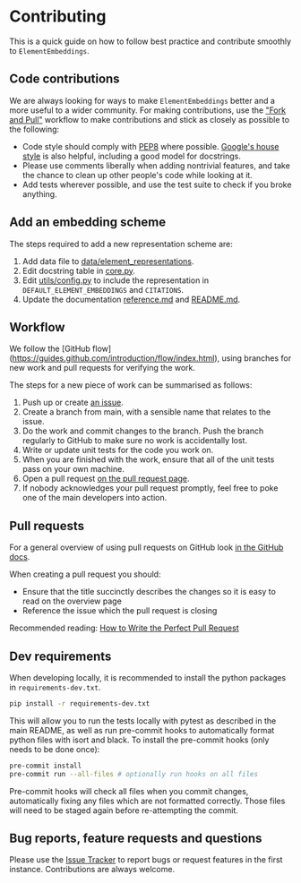 # Contributing

This is a quick guide on how to follow best practice and contribute smoothly to `ElementEmbeddings`.

## Code contributions

We are always looking for ways to make `ElementEmbeddings` better and a more useful to a wider community. For making contributions, use the ["Fork and Pull"](https://docs.github.com/en/get-started/quickstart/contributing-to-projects) workflow to make contributions and stick as closely as possible to the following:

* Code style should comply with [PEP8](https://peps.python.org/pep-0008/) where possible. [Google's house style](https://google.github.io/styleguide/pyguide.html) is also helpful, including a good model for docstrings.
* Please use comments liberally when adding nontrivial features, and take the chance to clean up other people's code while looking at it.
* Add tests wherever possible, and use the test suite to check if you broke anything.

## Add an embedding scheme

The steps required to add a new representation scheme are:

1. Add data file to [data/element_representations](https://github.com/WMD-group/ElementEmbeddings/tree/main/src/elementembeddings/data/element_representations).
2. Edit docstring table in [core.py](https://github.com/WMD-group/ElementEmbeddings/tree/main/src/elementembeddings/core.py).
3. Edit [utils/config.py](https://github.com/WMD-group/ElementEmbeddings/tree/main/src/elementembeddings/utils/config.py) to include the representation in `DEFAULT_ELEMENT_EMBEDDINGS` and `CITATIONS`.
4. Update the documentation [reference.md](embeddings/element.md) and [README.md](https://github.com/WMD-group/ElementEmbeddings/tree/main/src/elementembeddings/data/element_representations/README.md).

## Workflow

We follow the [GitHub flow]
(<https://guides.github.com/introduction/flow/index.html>), using
branches for new work and pull requests for verifying the work.

The steps for a new piece of work can be summarised as follows:

1. Push up or create [an issue](https://guides.github.com/features/issues).
2. Create a branch from main, with a sensible name that relates to the issue.
3. Do the work and commit changes to the branch. Push the branch
   regularly to GitHub to make sure no work is accidentally lost.
4. Write or update unit tests for the code you work on.
5. When you are finished with the work, ensure that all of the unit
   tests pass on your own machine.
6. Open a pull request [on the pull request page](https://github.com/WMD-group/ElementEmbeddings/pulls).
7. If nobody acknowledges your pull request promptly, feel free to poke one of the main developers into action.

## Pull requests

For a general overview of using pull requests on GitHub look [in the GitHub docs](https://help.github.com/en/articles/about-pull-requests).

When creating a pull request you should:

* Ensure that the title succinctly describes the changes so it is easy to read on the overview page
* Reference the issue which the pull request is closing

Recommended reading: [How to Write the Perfect Pull Request](https://github.blog/2015-01-21-how-to-write-the-perfect-pull-request/)

## Dev requirements

When developing locally, it is recommended to install the python packages in `requirements-dev.txt`.

```bash
pip install -r requirements-dev.txt
```

This will allow you to run the tests locally with pytest as described in the main README,
as well as run pre-commit hooks to automatically format python files with isort and black.
To install the pre-commit hooks (only needs to be done once):

```bash
pre-commit install
pre-commit run --all-files # optionally run hooks on all files
```

Pre-commit hooks will check all files when you commit changes, automatically fixing any files which are not formatted correctly. Those files will need to be staged again before re-attempting the commit.

## Bug reports, feature requests and questions

Please use the [Issue Tracker](https://github.com/WMD-group/ElementEmbeddings/issues) to report bugs or request features in the first instance. Contributions are always welcome. 
